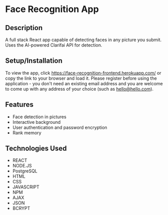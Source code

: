 # Face Recognition App
 

## Description
A full stack React app capable of detecting faces in any picture you submit. Uses the AI-powered Clarifai API for detection.  

## Setup/Installation
To view the app, click https://face-recognition-frontend.herokuapp.com/ or copy the link to your browser and load it. 
Please register before using the application - you don't need an existing email address and you are welcome to come up with any address of your choice (such as hello@hello.com).

## Features
*	Face detection in pictures
*	Interactive background
*	User authentication and password encryption
* Rank memory


## Technologies Used
* REACT
* NODE.JS
* PostgreSQL
* HTML
* CSS
* JAVASCRIPT
* NPM
* AJAX
* JSON
* BCRYPT
